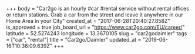 +++
body = "Car2go is an hourly #car #rental service without rental offices or return stations. Grab a car from the street and leave it anywhere in our Home Area in your City"
created_at = "2017-06-28T20:40:27.858Z"
is_approved = true
job_board_url = "https://www.car2go.com/EU/career/"
latitude = 52.5274243
longitude = 13.3670105
slug = "car2godaimler"
tags = ["car", "rental"]
title = "Car2go/Daimler"
updated_at = "2019-06-16T10:36:09.639Z"
+++
